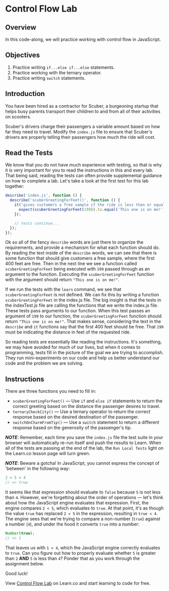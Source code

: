 # Control Flow Lab





## Overview
In this code-along, we will practice working with control flow in JavaScript.

## Objectives
1. Practice writing `if...else if...else` statements.
2. Practice working with the ternary operator.
3. Practice writing `switch` statements.

## Introduction
You have been hired as a contractor for Scuber, a burgeoning startup that helps busy parents transport their children to and from all of their activities on scooters.

Scuber's drivers charge their passengers a variable amount based on how far they need to travel. Modify the `index.js` file to ensure that Scuber's drivers are properly telling their passengers how much the ride will cost.

## Read the Tests
We know that you do not have much experience with testing, so that is why it is very important for you to read the instructions in this and every lab. That being said, reading the tests can often provide supplemental guidance on how to complete a lab. Let's take a look at the first test for this lab together:
```js
describe('index.js', function () {
  describe('scuberGreetingForFeet()', function () {
    it('gives customers a free sample if the ride is less than or equal to 400 feet', function () {
      expect(scuberGreetingForFeet(199)).to.equal('This one is on me!');
    });

    // tests continue...
  });
});
```

Ok so all of the fancy `describe` words are just there to organize the requirements, and provide a mechanism for what each function should do. By reading the text inside of the `describe` words, we can see that there is some function that should give customers a free sample, where the first 400 feet are free. Then in the next line we see a function called `scuberGreetingForFeet` being executed with `199` passed through as an argument to the function. Executing the `scuberGreetingForFeet` function with the argument should return `"This one is on me!"`.

If we run the tests with the `learn` command, we see that `scuberGreetingForFeet` is not defined. We can fix this by writing a function `scuberGreetingForFeet` in the index.js file. The big insight is that the tests in the indexTest.js file are calling the functions that we write the index.js file. These tests pass arguments to our function. When this test passes an argument of `199` to our function, the `scuberGreetingForFeet` function should return `"This one is on me!"`. That makes sense, considering the text in the `describe` and `it` functions say that the first 400 feet should be free. That `199` must be indicating the distance in feet of the requested ride.

So reading tests are essentially like reading the instructions. It's something, we may have avoided for much of our lives, but when it comes to programming, tests fill in the picture of the goal we are trying to accomplish. They run mini-experiments on our code and help us better understand our code and the problem we are solving.

## Instructions
There are three functions you need to fill in:
* `scuberGreetingForFeet()` — Use `if` and `else if` statements to return the correct greeting based on the distance the passenger desires to travel.
* `ternaryCheckCity()` — Use a ternary operator to return the correct response based on the desired destination of the passenger.
* `switchOnCharmFromTip()` — Use a `switch` statement to return a different response based on the generosity of the passenger's tip.

***NOTE***: Remember, each time you save the `index.js` file the test suite in your browser will automatically re-run itself and push the results to Learn. When all of the tests are passing at the end of the lab, the `Run Local Tests` light on the Learn.co lesson page will turn green.

***NOTE***: Beware a gotcha! In JavaScript, you cannot express the concept of 'between' in the following way:
```js
2 < 5 < 4
// => true
```

It seems like that expression should evaluate to `false` because `5` is not less than `4`. However, we're forgetting about the order of operations — let's think about how the JavaScript engine evaluates that expression. First, the engine compares `2 < 5`, which evaluates to `true`. At that point, it's as though the value `true` has replaced `2 < 5` in the expression, resulting in `true < 4`. The engine sees that we're trying to compare a non-number (`true`) against a number (`4`), and under the hood it converts `true` into a number:
```js
Number(true);
// => 1
```

That leaves us with `1 < 4`, which the JavaScript engine correctly evaluates to `true`. Can you figure out how to properly evaluate whether `5` is greater than `2` **AND** `5` is less than `4`? Ponder that as you work through the assignment below.

Good luck!

<p class='util--hide'>View <a href='https://learn.co/lessons/js-basics-flow-control'>Control Flow Lab</a> on Learn.co and start learning to code for free.</p>
